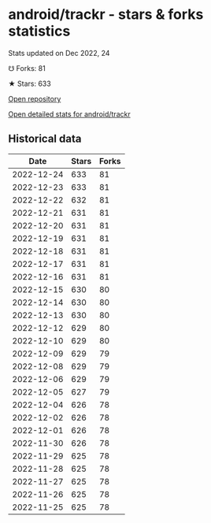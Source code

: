 # android/trackr - stars & forks statistics

Stats updated on Dec 2022, 24

☋ Forks: 81

★ Stars: 633

[Open repository](https://github.com/android/trackr)

[Open detailed stats for android/trackr](https://reviewgithub.com/rep/android/trackr)

## Historical data
| Date | Stars | Forks |
|------|-------|-------|
| 2022-12-24 | 633 | 81 | 
| 2022-12-23 | 633 | 81 | 
| 2022-12-22 | 632 | 81 | 
| 2022-12-21 | 631 | 81 | 
| 2022-12-20 | 631 | 81 | 
| 2022-12-19 | 631 | 81 | 
| 2022-12-18 | 631 | 81 | 
| 2022-12-17 | 631 | 81 | 
| 2022-12-16 | 631 | 81 | 
| 2022-12-15 | 630 | 80 | 
| 2022-12-14 | 630 | 80 | 
| 2022-12-13 | 630 | 80 | 
| 2022-12-12 | 629 | 80 | 
| 2022-12-10 | 629 | 80 | 
| 2022-12-09 | 629 | 79 | 
| 2022-12-08 | 629 | 79 | 
| 2022-12-06 | 629 | 79 | 
| 2022-12-05 | 627 | 79 | 
| 2022-12-04 | 626 | 78 | 
| 2022-12-02 | 626 | 78 | 
| 2022-12-01 | 626 | 78 | 
| 2022-11-30 | 626 | 78 | 
| 2022-11-29 | 625 | 78 | 
| 2022-11-28 | 625 | 78 | 
| 2022-11-27 | 625 | 78 | 
| 2022-11-26 | 625 | 78 | 
| 2022-11-25 | 625 | 78 | 

